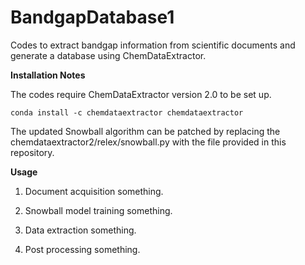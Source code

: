 # BandgapDatabase1
Codes to extract bandgap information from scientific documents and generate a database using ChemDataExtractor.

**Installation Notes**

The codes require ChemDataExtractor version 2.0 to be set up.
```
conda install -c chemdataextractor chemdataextractor
```
The updated Snowball algorithm can be patched by replacing the chemdataextractor2/relex/snowball.py with the file provided in this repository. 

**Usage**

1. Document acquisition
something.

2. Snowball model training
something.

3. Data extraction
something.

4. Post processing
something.
